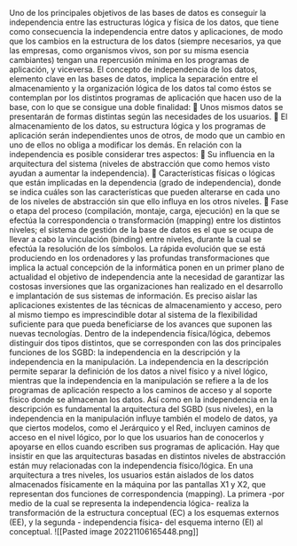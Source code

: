 Uno de los principales objetivos de las bases de datos es conseguir la
independencia entre las estructuras lógica y física de los datos, que tiene como
consecuencia la independencia entre datos y aplicaciones, de modo que los
cambios en la estructura de los datos (siempre necesarios, ya que las empresas,
como organismos vivos, son por su misma esencia cambiantes) tengan una
repercusión mínima en los programas de aplicación, y viceversa.
El concepto de independencia de los datos, elemento clave en las bases
de datos, implica la separación entre el almacenamiento y la organización lógica
de los datos tal como éstos se contemplan por los distintos programas de
aplicación que hacen uso de la base, con lo que se consigue una doble finalidad:
 Unos mismos datos se presentarán de formas distintas según las
necesidades de los usuarios.
 El almacenamiento de los datos, su estructura lógica y los
programas de aplicación serán independientes unos de otros, de
modo que un cambio en uno de ellos no obliga a modificar los
demás.
En relación con la independencia es posible considerar tres aspectos:
 Su influencia en la arquitectura del sistema (niveles de
abstracción que como hemos visto ayudan a aumentar la
independencia).
 Características físicas o lógicas que están implicadas en la
dependencia (grado de independencia), donde se indica cuáles
son las características que pueden alterarse en cada uno de los
niveles de abstracción sin que ello influya en los otros niveles.
 Fase o etapa del proceso (compilación, montaje, carga, ejecución)
en la que se efectúa la correspondencia o transformación
(mapping) entre los distintos niveles; el sistema de gestión de la
base de datos es el que se ocupa de llevar a cabo la vinculación
(binding) entre niveles, durante la cual se efectúa la resolución de
los símbolos.
La rápida evolución que se está produciendo en los ordenadores y las
profundas transformaciones que implica la actual concepción de la informática
ponen en un primer plano de actualidad el objetivo de independencia ante la necesidad de garantizar las costosas inversiones que las organizaciones han
realizado en el desarrollo e implantación de sus sistemas de información. Es
preciso aislar las aplicaciones existentes de las técnicas de almacenamiento y
acceso, pero al mismo tiempo es imprescindible dotar al sistema de la flexibilidad
suficiente para que pueda beneficiarse de los avances que suponen las nuevas
tecnologías.
Dentro de la independencia física/lógica, debemos distinguir dos tipos
distintos, que se corresponden con las dos principales funciones de los SGBD: la
independencia en la descripción y la independencia en la manipulación.
La independencia en la descripción permite separar la definición de los
datos a nivel físico y a nivel lógico, mientras que la independencia en la
manipulación se refiere a la de los programas de aplicación respecto a los
caminos de acceso y al soporte físico donde se almacenan los datos. Así como en
la independencia en la descripción es fundamental la arquitectura del SGBD (sus
niveles), en la independencia en la manipulación influye también el modelo de
datos, ya que ciertos modelos, como el Jerárquico y el Red, incluyen caminos de
acceso en el nivel lógico, por lo que los usuarios han de conocerlos y apoyarse en
ellos cuando escriben sus programas de aplicación.
Hay que insistir en que las arquitecturas basadas en distintos niveles de
abstracción están muy relacionadas con la independencia físico/lógica.
En una arquitectura a tres niveles, los usuarios están aislados de los
datos almacenados físicamente en la máquina por las pantallas X1 y X2, que
representan dos funciones de correspondencia (mapping). La primera -por medio
de la cual se representa la independencia lógica- realiza la transformación de la
estructura conceptual (EC) a los esquemas externos (EE), y la segunda -
independencia física- del esquema interno (EI) al conceptual.
![[Pasted image 20221106165448.png]]
